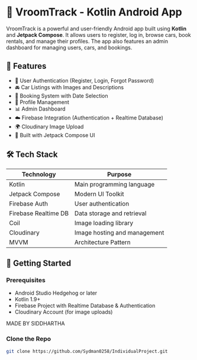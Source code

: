 # 🚗 VroomTrack - Kotlin Android App

VroomTrack is a powerful and user-friendly Android app built using **Kotlin** and **Jetpack Compose**. It allows users to register, log in, browse cars, book rentals, and manage their profiles. The app also features an admin dashboard for managing users, cars, and bookings.

## 📱 Features

- 🔐 User Authentication (Register, Login, Forgot Password)
- 🚘 Car Listings with Images and Descriptions
- 📅 Booking System with Date Selection
- 👤 Profile Management
- 📊 Admin Dashboard
- ☁️ Firebase Integration (Authentication + Realtime Database)
- 🌍 Cloudinary Image Upload
- 🎨 Built with Jetpack Compose UI

## 🛠️ Tech Stack

| Technology      | Purpose                            |
|----------------|------------------------------------|
| Kotlin          | Main programming language         |
| Jetpack Compose | Modern UI Toolkit                 |
| Firebase Auth   | User authentication               |
| Firebase Realtime DB | Data storage and retrieval    |
| Coil            | Image loading library             |
| Cloudinary      | Image hosting and management      |
| MVVM            | Architecture Pattern              |



## 🚀 Getting Started

### Prerequisites

- Android Studio Hedgehog or later
- Kotlin 1.9+
- Firebase Project with Realtime Database & Authentication
- Cloudinary Account (for image uploads)


MADE BY SIDDHARTHA

### Clone the Repo

```bash
git clone https://github.com/Sydman0258/IndividualProject.git


